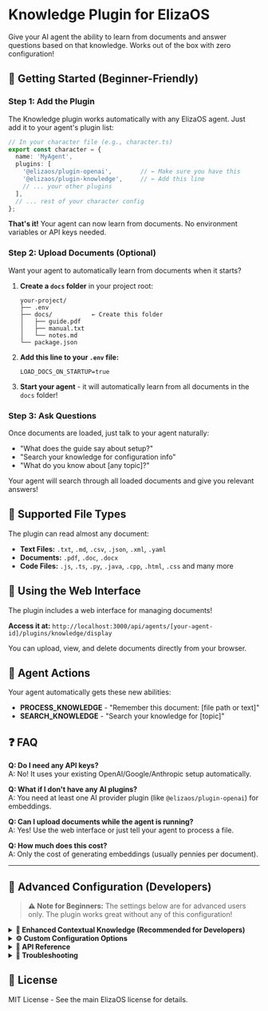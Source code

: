 # Knowledge Plugin for ElizaOS

Give your AI agent the ability to learn from documents and answer questions based on that knowledge. Works out of the box with zero configuration!

## 🚀 Getting Started (Beginner-Friendly)

### Step 1: Add the Plugin
The Knowledge plugin works automatically with any ElizaOS agent. Just add it to your agent's plugin list:

```typescript
// In your character file (e.g., character.ts)
export const character = {
  name: 'MyAgent',
  plugins: [
    '@elizaos/plugin-openai',        // ← Make sure you have this
    '@elizaos/plugin-knowledge',     // ← Add this line
    // ... your other plugins
  ],
  // ... rest of your character config
};
```

**That's it!** Your agent can now learn from documents. No environment variables or API keys needed.

### Step 2: Upload Documents (Optional)
Want your agent to automatically learn from documents when it starts?

1. **Create a `docs` folder** in your project root:
   ```
   your-project/
   ├── .env
   ├── docs/           ← Create this folder
   │   ├── guide.pdf
   │   ├── manual.txt
   │   └── notes.md
   └── package.json
   ```

2. **Add this line to your `.env` file:**
   ```env
   LOAD_DOCS_ON_STARTUP=true
   ```

3. **Start your agent** - it will automatically learn from all documents in the `docs` folder!

### Step 3: Ask Questions
Once documents are loaded, just talk to your agent naturally:

- "What does the guide say about setup?"
- "Search your knowledge for configuration info"
- "What do you know about [any topic]?"

Your agent will search through all loaded documents and give you relevant answers!

## 📁 Supported File Types

The plugin can read almost any document:

- **Text Files:** `.txt`, `.md`, `.csv`, `.json`, `.xml`, `.yaml`
- **Documents:** `.pdf`, `.doc`, `.docx`
- **Code Files:** `.js`, `.ts`, `.py`, `.java`, `.cpp`, `.html`, `.css` and many more

## 💬 Using the Web Interface

The plugin includes a web interface for managing documents! 

**Access it at:** `http://localhost:3000/api/agents/[your-agent-id]/plugins/knowledge/display`

You can upload, view, and delete documents directly from your browser.

## 🎯 Agent Actions

Your agent automatically gets these new abilities:

- **PROCESS_KNOWLEDGE** - "Remember this document: [file path or text]"
- **SEARCH_KNOWLEDGE** - "Search your knowledge for [topic]"

## ❓ FAQ

**Q: Do I need any API keys?**  
A: No! It uses your existing OpenAI/Google/Anthropic setup automatically.

**Q: What if I don't have any AI plugins?**  
A: You need at least one AI provider plugin (like `@elizaos/plugin-openai`) for embeddings.

**Q: Can I upload documents while the agent is running?**  
A: Yes! Use the web interface or just tell your agent to process a file.

**Q: How much does this cost?**  
A: Only the cost of generating embeddings (usually pennies per document).

---

## 🔧 Advanced Configuration (Developers)

> **⚠️ Note for Beginners:** The settings below are for advanced users only. The plugin works great without any of this configuration!

<details>
<summary><strong>🚀 Enhanced Contextual Knowledge (Recommended for Developers)</strong></summary>

For significantly better understanding of complex documents, enable contextual embeddings with caching:

```env
# Enable enhanced contextual understanding
CTX_KNOWLEDGE_ENABLED=true

# Use OpenRouter with Claude for best results + 90% cost savings via caching
TEXT_PROVIDER=openrouter
TEXT_MODEL=anthropic/claude-3.5-sonnet
OPENROUTER_API_KEY=your-openrouter-api-key
```

**Benefits:**
- 📈 **Better Understanding:** Chunks include surrounding context
- 💰 **90% Cost Reduction:** Document caching reduces repeated processing costs
- 🎯 **Improved Accuracy:** More relevant search results

**Best Models for Contextual Mode:**
- `anthropic/claude-3.5-sonnet` (recommended)
- `google/gemini-2.5-flash` (fast + cheap)
- `anthropic/claude-3.5-haiku` (budget option)

</details>

<details>
<summary><strong>⚙️ Custom Configuration Options</strong></summary>

### Document Loading
```env
LOAD_DOCS_ON_STARTUP=true          # Auto-load from docs folder
KNOWLEDGE_PATH=/custom/path        # Custom document path (default: ./docs)
```

### Embedding Configuration
```env
# Only needed if you're not using a standard AI plugin
EMBEDDING_PROVIDER=openai          # openai | google
TEXT_EMBEDDING_MODEL=text-embedding-3-small
EMBEDDING_DIMENSION=1536           # Vector dimension
```

### Text Generation (for Contextual Mode)
```env
TEXT_PROVIDER=openrouter           # openai | anthropic | openrouter | google
TEXT_MODEL=anthropic/claude-3.5-sonnet
```

### API Keys (as needed)
```env
OPENAI_API_KEY=sk-...
ANTHROPIC_API_KEY=sk-ant-...
OPENROUTER_API_KEY=sk-or-...
GOOGLE_API_KEY=your-key
```

### Performance Tuning
```env
MAX_CONCURRENT_REQUESTS=30         # Parallel processing limit
REQUESTS_PER_MINUTE=60             # Rate limiting
TOKENS_PER_MINUTE=150000           # Token rate limiting
MAX_INPUT_TOKENS=4000              # Chunk size limit
MAX_OUTPUT_TOKENS=4096             # Response size limit
```

</details>

<details>
<summary><strong>🔌 API Reference</strong></summary>

### HTTP Endpoints
- `POST /api/agents/{agentId}/plugins/knowledge/documents` - Upload documents
- `GET /api/agents/{agentId}/plugins/knowledge/documents` - List all documents
- `GET /api/agents/{agentId}/plugins/knowledge/documents/{id}` - Get specific document
- `DELETE /api/agents/{agentId}/plugins/knowledge/documents/{id}` - Delete document
- `GET /api/agents/{agentId}/plugins/knowledge/display` - Web interface

### Programmatic Usage
```typescript
import { KnowledgeService } from '@elizaos/plugin-knowledge';

// Add knowledge programmatically
const result = await knowledgeService.addKnowledge({
  clientDocumentId: 'unique-doc-id',
  content: documentContent,          // Base64 for PDFs, plain text for others
  contentType: 'application/pdf',
  originalFilename: 'document.pdf',
  worldId: runtime.worldId,
  roomId: runtime.roomId,
  entityId: runtime.entityId,
  metadata: {                        // Optional
    source: 'upload',
    author: 'John Doe'
  }
});

// Search knowledge
const searchResults = await knowledgeService.searchKnowledge({
  query: 'quantum computing',
  agentId: runtime.agentId,
  limit: 10
});
```

</details>

<details>
<summary><strong>🐛 Troubleshooting</strong></summary>

### Common Issues

**"Knowledge plugin failed to initialize"**
- Make sure you have an AI provider plugin (openai, google-genai, etc.)
- Check that your AI provider has valid API keys

**"Documents not loading automatically"**
- Verify `LOAD_DOCS_ON_STARTUP=true` in your `.env` file
- Check that the `docs` folder exists in your project root
- Make sure files are readable and in supported formats

**"Search returns no results"**
- Documents need to be processed first (wait for startup to complete)
- Try simpler search terms
- Check that documents actually contain the content you're searching for

**"Out of memory errors"**
- Reduce `MAX_CONCURRENT_REQUESTS` to 10-15
- Process smaller documents or fewer documents at once
- Increase Node.js memory limit: `node --max-old-space-size=4096`

### Performance Tips
- **Smaller chunks = better search precision** (but more tokens used)
- **Contextual mode = better understanding** (but slower processing)
- **Batch document uploads** rather than one-by-one for better performance

</details>

## 📝 License

MIT License - See the main ElizaOS license for details.